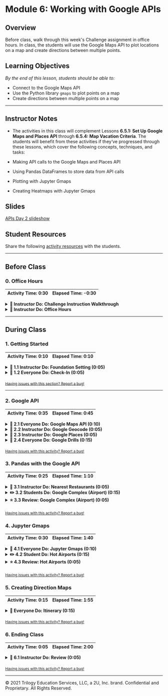 # Module 6: Working with Google APIs

## Overview

Before class, walk through this week's Challenge assignment in office hours. In class, the students will use the Google Maps API to plot locations on a map and create directions between multiple points.

## Learning Objectives

*By the end of this lesson, students should be able to:*

* Connect to the Google Maps API
* Use the Python library `gmaps` to plot points on a map
* Create directions between multiple points on a map

- - -

## Instructor Notes

* The activities in this class will complement Lessons **6.5.1: Set Up Google Maps and Places API** through **6.5.4: Map Vacation Criteria**. The students will benefit from these activities if they‘ve progressed through these lessons, which cover the following concepts, techniques, and tasks:

 * Making API calls to the Google Maps and Places API
 * Using Pandas DataFrames to store data from API calls
 * Plotting with Jupyter Gmaps
 * Creating Heatmaps with Jupyter Gmaps

## Slides

[APIs Day 2 slideshow](https://docs.google.com/presentation/d/1s5I8Ds7OpN7kSuEc-cNmcScFFuroiNHActRIXav9TaE/edit?usp=sharing)

## Student Resources

Share the following [activity resources](https://2u-data-curriculum-team.s3.amazonaws.com/data-viz-online-lesson-plans/06-Lessons/6-2-Student_Resources.zip) with the students.

- - -

## Before Class

### 0. Office Hours

| Activity Time: 0:30       |  Elapsed Time:     -0:30  |
|---------------------------|---------------------------|

<details>
  <summary><strong>📣 Instructor Do: Challenge Instruction Walkthrough </strong></summary>

Let the students know that the first few minutes of Office Hours will include a walkthrough of the Challenge requirements and rubric, including helpful tips to ensure they have what they need to succeed.

Open the Challenge in Canvas and go through the high-level instructions and requirements with your class. Be sure to check for understanding.

Scroll down to the Rubric in Canvas, go through the Mastery column with your class, and show how it maps back to the requirements for each deliverable. Be sure to check for understanding.

Review the following tips to ensure clarity on the Challenge:

For **Deliverable 1: Retrieve Weather Data**, they will be using their knowledge of APIs, GET requests, try-except blocks, and JSON traversal to retrieve weather information for a list of cities, and then store the result in a DataFrame.

To create the cities DataFrame, the students will perform a series of API calls to the OpenWeatherMap API. They will then use try-except blocks to traverse the JSON response and store the results in a DataFrame.

Students will use the Pandas `to_csv` method to export the resulting DataFrame to a CSV.

For **Deliverable 2: Create a Customer Travel Destinations Map**, they will be using their knowledge of Google Maps API with `gmaps`, the Python `input` and `iterrows` methods, and the Pandas `loc`  method, to find and plot the nearest hotel for each city in a list.

Go over the [Module 6 Vacation Search solution](../../../01-Assignments/06-WeatherPy/Challenge_Solution/Vacation_Search_Challenge.ipynb) solution and compare it to the [Vacation Search Challenge starter code](../../../01-Assignments/06-WeatherPy/Resources/Vacation_Search_starter_code.ipynb). Show the students the commented steps where they will be adding code to complete the Challenge.

For **Deliverable 3: Create a Travel Itinerary Map**, they will be using their knowledge of the Google Maps API and the ability to add pop-up makers and direction layers to a map.

Go over the [Module 6 Vacation Itinerary solution](../../../01-Assignments/06-WeatherPy/Challenge_Solution/Vacation_Search_Challenge.ipynb) solution and compare it to the [Vacation Itinerary Challenge starter code](../../../01-Assignments/06-WeatherPy/Resources/Vacation_Itinerary_starter_code.ipynb). Show the students the commented steps where they will be adding code to complete the Challenge.

Let students know that adding a direction layer with waypoints to a map was not covered in this module,  but the Day 2 Required Lesson Plan does have an activity that includes this step.

Encourage your class to begin the Challenge as soon as possible, if they haven’t already, and to use the Learning Assistants and the remainder of Office Hours with their instructional team for help as they progress through their work. If they feel like they need more context to understand documentation or instructions throughout the week, this is where they can get it.

Open the floor to discussion and answer any questions they may have about the Challenge requirements before moving onto other areas of interest.

</details>

<details>
  <summary><strong>📣  Instructor Do: Office Hours</strong></summary>

In the remaining time, remind the students that now is the time to ask questions and get assistance from their instructional staff, as they’re learning new concepts and working on the challenge assignment.

Expect that students may ask for assistance with the following:

* Challenge assignment
* Further review of a particular subject
* Debugging
* Help with computer issues
* Guidance on a particular tool

</details>


- - -
## During Class

### 1. Getting Started

| Activity Time:       0:10 |  Elapsed Time:      0:10  |
|---------------------------|---------------------------|

<details>
 <summary><strong>📣 1.1 Instructor Do: Foundation Setting (0:05)</strong></summary>

* Welcome students to class.

* Direct students to post individual questions in Slack to be addressed by you and/or your TAs at the end of class.

* Open the slideshow and use slides 1-7 to walk through the foundation setting with your class.

* **Big Picture:** This is an opportunity for students to zoom out and see the big picture of where they are in the program. Take a moment to mention some real-world examples that show the value of what they’re learning this week.

* **This Week - Python APIs:** Talk through the key skills that students will learn this week.

* Let the students know that they will set the foundation for an important skill: integrating third-party resources, such as the New York Times API and the OpenWeatherMap API, for data analysis.

* **This Week's Challenge:** Students will use the weather data students they retrieved throughout this module to help update an application currently in beta testing. Students will add weather descriptions to the existing data, then ask beta testers to use input statements to filter data for their weather preferences; then, these preferences will be used to identify potential travel destinations and nearby hotels, which will be used to create a travel itinerary. Students will use the Google Maps Directions API to create a travel route and marker layer map for their users.

* **Today's Objectives:** Now, outline the concepts that will be covered in today's lesson. Remind students that they can find the relevant activity files in the Getting Ready for Class page of their course content.

</details>

<details>
 <summary><strong>🎉  1.2 Everyone Do: Check-In (0:05)</strong></summary>

* Ask the class the following questions and call on students for answers:

  * **Q:** How are you feeling about your progress so far?

  * **A:** Let them know that we are starting to build their skillset. It’s also okay to feel overwhelmed as long as you don’t give up.

   * **Q:** How comfortable do you feel with this topic?

   * **A:** Let's do "fist to five" together. If you are not feeling confident, hold up a fist (0). If you feel very confident, hold up an open hand (5).

</details>

<sub>[Having issues with this section? Report a bug!](https://bit.ly/2XoJkGM)</sub>

- - -

### 2. Google API

| Activity Time:       0:35 |  Elapsed Time:      0:45  |
|---------------------------|---------------------------|

<details>
 <summary><strong>🎉 2.1 Everyone Do: Google Maps API (0:10)</strong></summary>

* The Google Maps API requires users to register for an API key. ***Note:** Students should have signed up for an API key prior to class because it may take a bit of time to receive one. You can walk through the process of acquiring an API key if some students still need to do so.

 * First, click the `Get Started` button on the [Google Maps Platform](https://cloud.google.com/maps-platform/) webpage.

 * Select the boxes for the `Maps` and `Places` products.

 * At this point, click **Create a New Project** and give the project a name. Once that has been done, click **Create Billing Account**. Explain that although Google now charges for services, a $200 credit is provided for these API services.

 * Warn students that any API usage beyond the $200 credit will be charged to their personal accounts. Send out a link to Google's billing page as a reference, and explain that API usage limits and billing alerts can be set up so that the free credit is not exceeded.

   * Navigate through the `Acceptances` to try the cloud platform, then complete the next form to establish a Google Cloud Platform account.

   * The next few windows will automatically enable the Google Maps Platform. Once complete, a window containing a unique API key will appear. Copy this key for use in Python.

 * Send out the [Capping Queries](Activities/Resources/Capping_Queries.md) document to set query limits for API usage.

   * You can begin following the document from step 3 if you haven’t already navigated away from your list of active APIs.

   ![API List](Images/API_List.png)

</details>
<details>
 <summary><strong>📣 2.2 Instructor Do: Google Geocode (0:05)</strong></summary>

* For this first demonstration, you may use slides 7–10 to accompany the beginning of this demonstration.

* To begin, show students how to utilize the Google Maps Geocoding API to turn addresses into latitudinal and longitudinal coordinates.

 * This process of converting an address to coordinates is called **geocoding**.

 * Because many APIs only understand locations formatted in terms of latitude and longitude, geocoding will be very valuable in translating addresses into data that APIs, like the Google Places API,can understand.

* Open [Google_Geocode.ipynb](Activities/01-Ins_Google_Geocode/Solved/Google_Geocode.ipynb) in Jupyter Notebook.

* Students should be pretty familiar with making API calls. Explain that the process is very similar to what they saw in the previous class when we made API calls with the New York Times and OpenWeatherMap APIs, but the responses will be different. Walk through the code, explaining:

 * Utilize the API key from  `config.py`.

 * **Note:** Google's API is not free and if credit card information is provided, they charge past a certain usage point. This is a good time to remind  students to avoid pushing their API key to github by adding the `config.py` to their `.gitignore` file or using environment variables.

 * Build the endpoint URL.

   * Remind students that printing the URL will also expose their key. While it is useful for demonstration purposes here, it should be avoided in projects and homework.

 * Run a Python request on the URL.

 * Explore the resulting JSON in a pretty-printed format.

 * Extract the desired components of the JSON: the latitude and longitude.

 * Format the results for printing.


   ![Images/03-Geocoding.png](Images/03-Geocoding.png)

* Once complete, take a moment to visit the [Google Maps Geocoding API](https://developers.google.com/maps/documentation/geocoding/start) documentation page and show students that the code created is effectively the same as what's expressed in the documentation.

 * Let them know that it's easy to be intimidated by code documentation, but it becomes easier to comprehend with a little practice.

* Ask the class the following questions and call on students for the answers:

   * **Q:** Where have we used this before?

   * **A:** We created a Google API key in Lesson 6.5.1 and made calls using the API in 6.5.2.

   * **Q:** How does this activity equip us for the Challenge?

   * **A:** We'll use the Google Maps API to plot points on a map by retrieving the latitude and longitude of locations.

   * **Q:** What can we do if we don't completely understand this?

   * **A:** We can refer to the lesson plan and reach out to the instructional team for help.

* Answer any questions before moving on to the student activity.

</details>

<details>
 <summary><strong>📣 2.3 Instructor Do: Google Places (0:05)</strong></summary>

* Use slides 11–13 to accompany the beginning of this demonstration.

* Feel free to open up the [Google Places API](https://developers.google.com/maps/documentation/javascript/places#place_searches) and walk students through the documentation for a few minutes.

* The points to emphasize are [Nearby Search](https://developers.google.com/places/web-service/search#PlaceSearchRequests), [Text Search](https://developers.google.com/places/web-service/search#TextSearchRequests), and [Place Search](https://developers.google.com/places/web-service/search#RadarSearchRequests).

* For each type of search, there are expected inputs, such as ‘latitude’, ‘longitude`, or `radius`. Additionally, there are various optional parameters, including keyword, minPrice, maxPrice, and type.

* It may also be beneficial to point out the various [types](https://developers.google.com/places/supported_types) Google categorizes by default.

* Once students have a decent-enough understanding of the API, open up [Google_Places.ipynb](Activities/02-Ins_Google_Places/Solved/Google_Places.ipynb) in Jupyter Notebook and explain the code.

* For the most part, the code is similar to the earlier example. The base URL, however, has changed because the class is now using the Google Place Search API.

* In this example, we are using a feature of the [requests library](http://docs.python-requests.org/en/master/user/quickstart/#passing-parameters-in-urls) to easily construct our URL by passing in a dictionary of parameters.

* During the discussion of this example, point out the various URL parameters, like `keyword`, `location`, and `types`. Also, point out that a different JSON structure is provided back to the user.


   ![Images/04-Places.png](Images/04-Places.png)

* Answer any questions before moving on to the student activity.

</details>

<details>
 <summary><strong>🎉 2.4 Everyone Do: Google Drills (0:15)</strong></summary>

* In this exercise, the students will make calls to both the Google Places and Google Geocoding APIs.

* Make sure the students can download and open the [instructions](Activities/03-Evr_Google_Drills/README.md) and [starter notebook](Activities/03-Evr_Google_Drills/Unsolved/Google_That.ipynb).

* Go over the instructions with the students, then let them work on their solutions for 5 minutes.

* When time is up, open the [Google_That.ipynb](Activities/03-Evr_Google_Drills/Solved/Google_That.ipynb) notebook, and ask for volunteers to go over questions 1 and 2.

* If there are no volunteers, go over questions 1 and 2 in [Google_That.ipynb](Activities/03-Evr_Google_Drills/Solved/Google_That.ipynb), explaining along the way:

* We build a URL like we did in the previous activity, but this time only a `target_city` is passed in, and not the coordinates.

* We make a call to the API, get the response, and parse the JSON to get our coordinates.

   ```python
   # 1. What are the geocoordinates (latitude and longitude) of Seattle,
   # Washington?
   target_city = "Seattle, Washington"

   params = {"address": target_city, "key": gkey}

   # Build URL using the Google Maps API
   base_url = "https://maps.googleapis.com/maps/api/geocode/json"

   print("Drill #1: The Geocoordinates of Seattle, WA")

   # Run request
   response = requests.get(base_url, params=params)

   # Convert to JSON
   seattle_geo = response.json()

   # Extract lat/lng
   lat = seattle_geo["results"][0]["geometry"]["location"]["lat"]
   lng = seattle_geo["results"][0]["geometry"]["location"]["lng"]

   # Print results
   print(f"{target_city}: {lat}, {lng}")
   ```

* We repeat the same process for question 2, changing only the `target_city`.

* Answer any questions, then give the students another 5 minutes to answer the remaining questions.

* When time is up, open the [Google_That.ipynb](Activities/03-Evr_Google_Drills/Solved/Google_That.ipynb) notebook and ask for volunteers to go over each of the questions.

* If there are no volunteers, go over question 3 in [Google_That.ipynb](Activities/03-Evr_Google_Drills/Solved/Google_That.ipynb), explaining along the way:

 * For questions 3 and 4, the process is very similar, but this time we are supplying the coordinate obtained in the first two questions, and passing in the type of store to look for.

   ```python
   #    Hint: See https://developers.google.com/places/web-service/supported_types
   target_type = "bicycle_store"
   seattle_coords = "47.6062095,-122.3320708"
   radius = 8000

   # rewrite params dict

   params = {
      "location": seattle_coords,
      "types": target_type,
      "radius": radius,
      "key": gkey
   }

   # Build URL using the Google Maps API
   base_url = "https://maps.googleapis.com/maps/api/place/nearbysearch/json"

   print("Drill #3: A Bike Store in Seattle, WA")

   # Run request
   response = requests.get(base_url, params)

   # print the response URL, avoid doing for public GitHub repos in order to avoid exposing key
   # print(response.url)

   seattle_bikes = response.json()

   # Print the JSON (pretty printed)
   # print(json.dumps(seattle_bikes, indent=4, sort_keys=True))

   # Print the name and address of the first bike shop to appear
   print(seattle_bikes["results"][0]["name"])
   print(seattle_bikes["results"][0]["vicinity"])
   ```

* For the remaining questions, we make two calls to the API: the first one to get the coordinates for our house, and a second to find the nearest dentist by using the `rankby` parameter for distance.

   ```python
   # 5. Find the nearest dentist to your house.
   # Hint: Use Google Maps to find your latitude and Google Places to find
   # the dentist. You may also need the rankby property.

   # Google geocode to find lat, lng
   my_address = "151 Sip Ave"


   params = {
      "address": my_address,
      "key": gkey
   }

   base_url = "https://maps.googleapis.com/maps/api/geocode/json"

   print("Drill #5: A Dentist Near My House")

   my_geo = requests.get(base_url, params).json()

   lat = my_geo["results"][0]["geometry"]["location"]["lat"]
   lng = my_geo["results"][0]["geometry"]["location"]["lng"]


   # Use lat, lng to use places API to find nearest dentist
   target_search = "dentist"

   params = {
      "location": f"{lat},{lng}",
      "types": target_search,
      "rankby": "distance",
      "key": gkey
   }

   base_url = "https://maps.googleapis.com/maps/api/place/nearbysearch/json"


   # Run request
   response = requests.get(base_url, params)

   # print the response URL, avoid doing for public GitHub repos in order to avoid exposing key
   # print(response.url)
   my_dentist = response.json()

   # Print the JSON (pretty printed)
   # print(json.dumps(my_dentist, indent=4, sort_keys=True))

   # Print the name and address of the first dentist that appears
   print(my_dentist["results"][0]["name"])
   print(my_dentist["results"][0]["vicinity"])
   ```

* Answer any questions before moving on to the next activity.

</details>

<sub>[Having issues with this activity? Report a bug!](https://bit.ly/3hXUQCs)</sub>

### 3. Pandas with the Google API

| Activity Time:  0:25 |  Elapsed Time: 1:10  |
|----------------------|----------------------|

<details>
 <summary><strong>📣 3.1 Instructor Do: Nearest Restaurants (0:05)</strong></summary>

* Use slides 17–19 to accompany the beginning of this demonstration.

* Remind students that, during the last class, we learned how to make multiple queries and handle missing data using try-except and list comprehension. Tell them that Pandas is another way to build out an API dataset.

* Open [NearestRestr.ipynb](Activities/04-Ins_NearestRestr/Solved/NearestRestr.ipynb) and explain the code to students, highlighting the following:

* Set up empty columns for values retrieved from API.

   ![00-NearestRestr1.png](Images/00-NearestRestr1.png)

* Pandas `iterrows()` iterates through each row of the DataFrame, returning an index number and the contents of each row. Those row values can then each be accessed using the column label,  like so: `row['column label']`.

   ```python
   # use iterrows to iterate through pandas dataframe
   for index, row in types_df.iterrows():
   ```

   * In each iteration, the `keyword` value is overwritten to be the new target.

   ```python
   # get restaurant type from df
   restr_type = row['ethnicity']

   # add keyword to params dict
   params['keyword'] = restr_type
   ```

* To retrieve `results`, if it exists, we use `requests.get`.  When making the `GET` request to the API, the following arguments need to be passed in for the request to work: the `base_url` and an optional parameter, `params`. This `params` parameter will then take the dictionary and send it to the query string for the request. The result of the request is then converted to a JSON.

   ```python
   # assemble url and make API request
   print(f"Retrieving Results for Index {index}: {restr_type}.")
   response = requests.get(base_url, params=params).json()

   # extract results
   results = response['results']
   ```

* We use a try-except block to attempt to retrieve the `name`, `vicinity`, `price_level`, and `rating` from the request results. If the results don't contain any of these values, a KeyError or IndexError will occur and trigger the except clause to run but allow the code to keep running.

* If no error occurs, then `.loc` is used to update the cells with the desired information from the results.

   ```python
   try:
      print(f"Closest {restr_type} restaurant is {results[0]['name']}.")

      types_df.loc[index, 'name'] = results[0]['name']
      types_df.loc[index, 'address'] = results[0]['vicinity']
      types_df.loc[index, 'price_level'] = results[0]['price_level']
      types_df.loc[index, 'rating'] = results[0]['rating']

   except (KeyError, IndexError):
      print("Missing field/result... skipping.")

   print("------------")
   ```

* Finally, we display our newly created Pandas DataFrame.

* Ask the class the following questions and call on students for the answers:

   * **Q:** Where have we used this before?

   * **A:** We made calls using the Google API in Lesson 6.5.2 and stored in DataFrames in Lesson 6.2.7.

   * **Q:** How does this activity equip us for the Challenge?

   * **A:** We'll be storing data from API calls for cities into a DataFrame, then creating a map from that DataFrame.

   * **Q:** What can we do if we don't completely understand this?

   * **A:** We can refer to the lesson plan and reach out to the instructional team for help.

* Answer any questions before moving on to the next activity.

</details>

<details>
 <summary><strong>✏️ 3.2 Students Do: Google Complex (Airport) (0:15)</strong></summary>

* In this exercise, students will be tasked with obtaining the user rating for every airport in the top 100 metropolitan areas. They will be given a list of airports and cities, and will need to use the Google Geocoding API and Google Places API to obtain the rating information.

* Open up the solved version [05-Stu_Google_Complex/Airport_Ratings.ipynb](Activities/05-Stu_Google_Complex/Solved/Airport_Ratings.ipynb) and show students the ending DataFrame.

   ![Airport - Output](Images/06-Airport_Output.png)

* Make sure the students can download and open the [instructions](Activities/05-Stu_Google_Complex/README.md), the [starter code](Activities/05-Stu_Google_Complex/Unsolved/Airport_Ratings.ipynb), and the [dataset](Activities/05-Stu_Google_Complex/Resources/Cities.csv).

* Divide students into breakout groups of 3 to 5. They should work on the solution by themselves but can reach out to others in their group for help.

* Let students know that they may be asked to share and walk through their work at the end of the activity.

</details>

<details>
 <summary><strong>⭐ 3.3 Review: Google Complex (Airport) (0:05)</strong></summary>

* Once time is up, ask for volunteers to walk through their solution. Remind them that it is perfectly alright if they didn't finish the activity.

* To encourage participation, you can open the [starter code](Activities/05-Stu_Google_Complex/Unsolved/Airport_Ratings.ipynb) and ask students how they went about making the DataFrame with data from the API call.

* If there are no volunteers, open up [airport solution](Activities/05-Stu_Google_Complex/Solved/Airport_Ratings.ipynb) within Jupyter Notebook and run through the code line by line with the class, explaining the following points.

 * `iterrows()` is used to loop through each city in the DataFrame to obtain the geocoordinates for each airport.

 * `.loc` sets the value of lat/lng columns to match the coordinates retrieved by Google Geocoder API.

   ![Images/06-Airport.png](Images/06-Airport.png)

   ![Images/06-Airport2.png](Images/06-Airport2.png)

 * The iteration is repeated utilizing the newfound lat/lng to obtain the airport information from Google Places.

 * Also, point out that the application uses a try-except block to avoid situations where Google Places is missing review information.

   ![Images/06-Airport3.png](Images/06-Airport3.png)

   ![Images/06-Airport4.png](Images/06-Airport4.png)

* Send out the [airport solution](Activities/05-Stu_Google_Complex/Solved/Airport_Ratings.ipynb) notebook for students to refer to later.

* Answer any questions before moving on to the next activity.

</details>

<sub>[Having issues with this activity? Report a bug!](https://bit.ly/2LigXau)</sub>

### 4. Jupyter Gmaps

| Activity Time:  0:30 |  Elapsed Time: 1:40  |
|----------------------|----------------------|

<details>
 <summary><strong>🎉 4.1 Everyone Do: Jupyter Gmaps (0:10)</strong></summary>

* For this next activity, students will plot directly to Google Maps inside a Jupyter Notebook.

* Before beginning, the students will need to have gmaps installed. Have the students run the following command in their environment.

```shell
conda install -c conda-forge gmaps
```

* Alternatively, you can have students install gmaps using `pip` by running the following commands in their environment:

  * Enable "ipywidgets": `jupyter nbextension enable --py --sys-prefix widgetsnbextension`

  * Install gmaps: `pip install gmaps`

  * Tell Jupyter to load the `widgetsnbextension`: `jupyter nbextension enable --py --sys-prefix gmaps`

* Use slides 24–28 to accompany the beginning of this demonstration.

* **Note:** If you are having trouble displaying the maps, try running `jupyter nbextension enable --py gmaps` in your environment, then try to display the maps again.

* Explain the use case for [Jupyter Gmaps](http://jupyter-gmaps.readthedocs.io/en/latest/tutorial.html)::

* _gmaps_ is a plugin for Jupyter that allows users to embed Google maps directly into their notebooks.

* This grants the ability to visualize multiple layers of data and to customize the appearance of the map.

* Before beginning the installation:

 * First, revisit the steps to enable a Google API.

 * Direct the students to return to the [Google API Console](https://console.developers.google.com/) and ensure that the project created earlier is selected.

   ![Images/02-GoogleKey.png](Images/02-GoogleKey.png)

* Click the library on the side panel and search for _Maps JavaScript API_.

* Direct the students to enable the API.

* After the API is enabled, run these commands either in a Jupyter Notebook or terminal/git-bash.

* **Note:** The Jupyter Notebook server may need to be restarted for the changes to take place.

   ```python
   # enable jupyter extensions
   jupyter nbextension enable --py --sys-prefix widgetsnbextension

   # install gmaps
   conda install -c conda-forge gmaps

   # enable gmaps
   jupyter nbextension enable --py --sys-prefix gmaps
   ```

* Before moving on to the demonstration, address questions and troubleshoot any installation issues.

* Once all students have their API keys and tools installed, send out the notebook file [gmap.ipynb](Activities/06-Evr_Jupyter_Gmaps/Unsolved/gmaps.ipynb). Live code and explain along the way:

 * Configuring Gmaps by passing in their unique API key

 * While building a base map, explain to the students that this is the foundation of creating visualizations with Gmaps.

   ```python
   import gmaps
   from config import gkey

   gmaps.configure(api_key=gkey)

   fig = gmaps.figure()
   ```

   ![Base Map](Images/07-Base_Map.png)

* **Note**: Some students may encounter an error with Jupyter Widgets when displaying the first figure. Reference the [Jupyter Widget documentation](http://ipywidgets.readthedocs.io/en/latest/user_install.html) for additional instructions.

* Adding layers to the map: Demonstrate a `marker_layer` by creating a list of tuples in the kernel. Each tuple contains a pair of coordinates for a US city.

   ```python
   coordinates = [
      (40.71, -74.00),
      (30.26, -97.74),
      (46.87, -96.78),
      (47.60, -122.33),
      (32.71, -117.16)
   ]

   fig = gmaps.figure()
   markers = gmaps.marker_layer(marker_locations)
   fig.add_layer(markers)
   fig
   ```

* Adjusting the viewport: Note how the map automatically adjusts the view as data is added. The zoom and map center but can be manually adjusted within `gmaps.figure()`, although both parameters must be met to apply the adjustment.

* Explain that the figure can also be centered within the user's output cell by setting the left and right margins to auto:

   ```python
   figure_layout = {'width': '400px', 'margin': '0 auto 0 auto'}

   gmaps.figure(layout=figure_layout)
   ```

* Next, demonstrate map customization by adding width and height attributes. Margin and padding can also be specified.

   ```python
   import gmaps
   gmaps.configure(api_key="your_key")

   figure_layout = {
   'width': '400px',
   'width': '300px',
   'border': '1px solid black',
   'padding': '1px'
   }

   fig = gmaps.figure(layout=figure_layout)
   fig
   ```

   ![Customized Map](Images/07-Customized_Map.png)

* Finally, demonstrate exporting the completed figure as a .png file via the download button.

   ![Download Button](Images/07-Download.png)

* Discuss that Gmaps accepts coordinates from several different forms: the list of tuples as demonstrated, a dictionary of lists, and from a DataFrame containing a column each for latitude and longitude.

</details>

<details>
 <summary><strong>✏️ 4.2 Student Do: Hot Airports (0:15)</strong></summary>

* In this exercise, students will be tasked with creating a heat map based on the airport ratings achieved in a previous activity.

* Open up the solved version [05-Stu_Google_Complex/Airport_Ratings.ipynb](Activities/05-Stu_Google_Complex/Solved/Airport_Ratings.ipynb) and show students the ending DataFrame.

   ![Airport - Output](Images/06-Airport_Output.png)

* Make sure the students can download and open the [instructions](Activities/07-Stu_Airport_Map/README.md), the [starter code](Activities/07-Stu_Airport_Map/Unsolved/airport_heatmap.ipynb), and the [dataset](Activities/07-Stu_Airport_Map/Resources/Airport_Output.csv).

* Divide students into breakout groups of 3 to 5. They should work on the solution by themselves but can reach out to others in their group for help.

* Let students know that they may be asked to share and walk through their work at the end of the activity.

</details>

<details>
 <summary><strong>⭐ 4.3 Review: Hot Airports (0:05)</strong></summary>

* Open [airport_heatmap.ipynb](Activities/07-Stu_Airport_Map/Solved/airport_heatmap.ipynb) in Jupyter Notebook, explaining as you progress through the code.

* Start by configuring Gmaps by loading in an API key, then reading in the CSV and storing it as a DataFrame.

* The Airport Rating column contains `NaN` values and strings. Using Pandas methods `fillna` and `astype`, the column will be cleaned and usable.

   ![airport layer](Images/airport_layer.png)

* At minimum, two things are needed for a heatmap: locations and a weight. The `"Lat"` and `"Lng"` columns are pulled out for locations and the `"Airport Rating"` for the weight.

* For the bonus, the arguments `dissipating=False`, `max_intensity=10`, and `point_radius=1` allow the map to handle being zoomed.

* Finally, a Gmap figure is created. Create the `heat_layer` by passing in locations and ratings, then the layer is added and the figure is displayed.

* For the bonus, `map_type` can be changed by being passed in as an argument to `gmaps.figure()`

</details>

<sub>[Having issues with this activity? Report a bug!](https://bit.ly/3nnNAR7)</sub>

### 5. Creating Direction Maps

| Activity Time:  0:15 |  Elapsed Time: 1:55  |
|----------------------|----------------------|

<details>
 <summary><strong>🎉 Everyone Do: Itinerary (0:15)</strong></summary>

* Explain that this exercise will use Google's Directions API, which will allow us to plot routes on maps. Students should be familiar with this if they have ever used Google Maps to get directions.

* This exercise is not covered in the module content but is very important for the Challenge.

* To enable the "Directions API" in your Google account for your API key, follow these steps:

   * On the Google Cloud Platform, select "APIs & Services" from the left-hand side.

      ![Viewing the options on the Google Cloud Platform](Images/data-6-1-challenge-google-cloud-platform.png)

   * Then, select "Library".

      ![ Viewing the API Library on your Google Account](Images/data-6-1-challenge-google-cloud-platform-libraray.png)

   * In the Search field, type "Directions".

      ![ Viewing the API search field on your Google Account.](Images/data-6-1-challenge-API-search-field.png)

   * Select "Directions API".

      ![Search for the Directions API in the search field on your Google Account.](Images/data-6-1-challenge-directions-api-in-search-field.png)

   * Click "Enable" to activate the Directions API.

      ![ Viewing the APIs on your Google Account.](Images/data-M6-challenge-5-click-enable.png)

   * Students will now be able to plot routes on their maps.

* Open the [unsolved notebook](Activities/08-Evr_Itinerary/Unsolved/Ins_Itinerary.ipynb) and, using the [solved notebook](Activities/08-Evr_Itinerary/Unsolved/Ins_Itinerary.ipynb) as a guide demo, encourage students to code along with you. Explain the following points as you go through the exercise:

* Import our dependencies, including our `api_key` that was stored  in a config file.

* Configure Gmaps to use the `api_key`.

* Use Pandas to load in the dataset with the included cities and their respective coordinates.

* We use the Pandas `loc` method to select our starting and ending city, which here is Boston.

   ```python
   # Set the city to start and end your trip
   city_start = cities_df.loc[cities_df["City"] == "Boston"]
   city_end = cities_df.loc[cities_df["City"] == "Boston"]
   ```

   * Using the `loc` method again, we grab the cities where we will create stops.

   ```python
   # Set the cities to stop at
   city_stop1 = cities_df.loc[cities_df["City"] == "New York"]
   city_stop2 = cities_df.loc[cities_df["City"] == "Chicago"]
   ```

* Next, we grab the coordinate for our starting city as well as the cities we plan to stop in.

   ```python
   # Get the lat and lng for the start and end of the trip
   start = city_start["Lat"].to_numpy()[0], city_start["Lng"].to_numpy()[0]
   end = city_start["Lat"].to_numpy()[0], city_start["Lng"].to_numpy()[0]
   print(f'Start: {start}, End: {end}')

   # Get the lat and lng for the stops
   coords_stop_1 = city_stop1["Lat"].to_numpy()[0], city_stop1["Lng"].to_numpy()[0]
   coords_stop_2 = city_stop2["Lat"].to_numpy()[0], city_stop2["Lng"].to_numpy()[0]
   print(f'Stop 1: {coords_stop_1}, Stop 2: {coords_stop_2}')
   ```

* We create a `gmaps.figure()`, then we create a `city_itinerary` by creating a direction layer. This layer takes in the coordinates for the start of our trip, the end of our trip, and each waypoint, or stop, we wish to visit. Finally, it takes in `travel_mode`, or how we plan on traveling to each spot. Here, we use 'DRIVING'.

* Then we add the layer to our figure and display the results.

   ```python
   # Create Map with route
   fig = gmaps.figure()
   city_itinerary = gmaps.directions_layer(
         start, end, waypoints=[coords_stop_1, coords_stop_2],
         travel_mode='DRIVING')

   fig.add_layer(vacation_itinerary)
   fig
   ```

   ![itinerary map](Images/itinerary_map.png)

* Answer any questions before ending class.

</details>

<sub>[Having issues with this activity? Report a bug!](https://bit.ly/2Lz1ZwQ)</sub>

### 6. Ending Class

| Activity Time:       0:05 |  Elapsed Time:      2:00  |
|---------------------------|---------------------------|

<details>
 <summary><strong>📣  6.1 Instructor Do: Review (0:05)</strong></summary>

* Before ending class, review the skills that were covered today and mention where in the module these skills are introduced.
* Google Maps and Places API was covered in **Lesson 6.5.1**.
* Using Pandas with the Google Maps API was covered in **Lesson 6.5.2**.
* Nearby search and map plotting was covered in **Lesson 6.5.4**.

* Answer any questions the students may have.

</details>

<sub>[Having issues with this activity? Report a bug!](https://bit.ly/2K1whb8)</sub>

- - -

© 2021 Trilogy Education Services, LLC, a 2U, Inc. brand.  Confidential and Proprietary.  All Rights Reserved.
